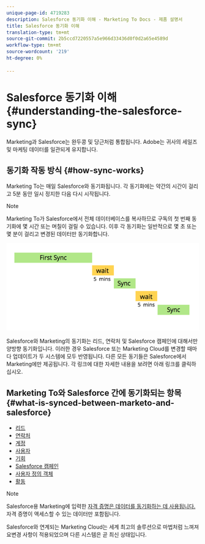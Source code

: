 ```yaml
---
unique-page-id: 4719283
description: Salesforce 동기화 이해 - Marketing To Docs - 제품 설명서
title: Salesforce 동기화 이해
translation-type: tm+mt
source-git-commit: 2b5ccd7220557a5e966d33436d0f0d2a65e4589d
workflow-type: tm+mt
source-wordcount: '219'
ht-degree: 0%

---
```



# Salesforce 동기화 이해 {#understanding-the-salesforce-sync}

Marketing과 Salesforce는 완두콩 및 당근처럼 통합됩니다. Adobe는 귀사의 세일즈 및 마케팅 데이터를 일관되게 유지합니다.

## 동기화 작동 방식 {#how-sync-works}

Marketing To는 매일 Salesforce와 동기화됩니다. 각 동기화에는 약간의 시간이 걸리고 5분 동안 일시 정지한 다음 다시 시작됩니다.

>[!NOTE]
>
>Marketing To가 Salesforce에서 전체 데이터베이스를 복사하므로 구독의 첫 번째 동기화에 몇 시간 또는 며칠이 걸릴 수 있습니다. 이후 각 동기화는 일반적으로 몇 초 또는 몇 분이 걸리고 변경된 데이터만 동기화합니다.

![](assets/sync-illustration.png)

Salesforce와 Marketing의 동기화는 리드, 연락처 및 Salesforce 캠페인에 대해서만 양방향 동기화입니다. 이러한 경우 Salesforce 또는 Marketing Cloud를 변경할 때마다 업데이트가 두 시스템에 모두 반영됩니다. 다른 모든 동기들은 Salesforce에서 Marketing에만 제공됩니다. 각 링크에 대한 자세한 내용을 보려면 아래 링크를 클릭하십시오.

## Marketing To와 Salesforce 간에 동기화되는 항목{#what-is-synced-between-marketo-and-salesforce}

* [리드](/help/marketo/product-docs/crm-sync/salesforce-sync/sfdc-sync-details/sfdc-sync-lead-sync.md)
* [연락처](/help/marketo/product-docs/crm-sync/salesforce-sync/sfdc-sync-details/sfdc-sync-contact-sync.md)
* [계정](/help/marketo/product-docs/crm-sync/salesforce-sync/sfdc-sync-details/sfdc-sync-account-sync.md)
* [사용자](/help/marketo/product-docs/crm-sync/salesforce-sync/sfdc-sync-details/sfdc-sync-lead-account-owner-sync.md)
* [기회](/help/marketo/product-docs/crm-sync/salesforce-sync/sfdc-sync-details/sfdc-sync-opportunity-sync.md)
* [Salesforce 캠페인](/help/marketo/product-docs/crm-sync/salesforce-sync/sfdc-sync-details/sfdc-sync-campaign-sync.md)
* [사용자 정의 객체](/help/marketo/product-docs/crm-sync/salesforce-sync/sfdc-sync-details/sfdc-sync-custom-object-sync.md)
* [활동](/help/marketo/product-docs/crm-sync/salesforce-sync/sfdc-sync-details/sfdc-sync-activity-sync.md)

>[!NOTE]
>
>Salesforce용 Marketing에 입력한 [자격 증명은 데이터를 동기화하는 데 사용됩니다. ](/help/marketo/product-docs/crm-sync/salesforce-sync/setup/enterprise-unlimited-edition/step-2-of-3-create-a-salesforce-user-for-marketo-enterprise-unlimited.md) 자격 증명이 액세스할 수 있는 데이터만 포함됩니다.

Salesforce와 연계되는 Marketing Cloud는 세계 최고의 솔루션으로 마법처럼 느껴져요변경 사항이 적용되었으며 다른 시스템은 곧 최신 상태입니다.
